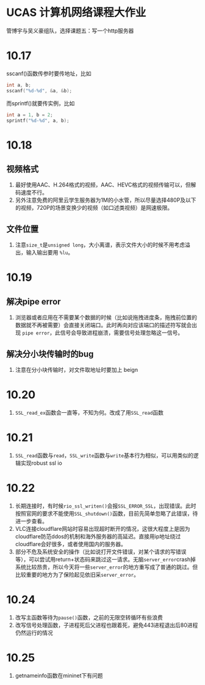 # UCAS 计算机网络课程大作业

管博宇与吴义豪组队，选择课题五：写一个http服务器

# 10.17

sscanf()函数传参时要传地址，比如
```c
int a, b;
sscanf("%d-%d", &a, &b);
```
而sprintf()就要传实例，比如
```c
int a = 1, b = 2;
sprintf("%d-%d", a, b);
```
# 10.18
## 视频格式
1. 最好使用AAC、H.264格式的视频，AAC、HEVC格式的视频传输可以，但解码速度不行。  
2. 另外注意免费的阿里云学生服务器为1M的小水管，所以尽量选择480P及以下的视频，720P的场景变换少的视频（如口述类视频）是网速极限。
## 文件位置
1. 注意`size_t`是`unsigned long`，大小离谱，表示文件大小的时候不用考虑溢出，输入输出要用 `%lu`。

# 10.19
## 解决pipe error
1. 浏览器或者应用在不需要某个数据的时候（比如说拖拽进度条，拖拽前位置的数据就不再被需要）会直接关闭端口。此时再向对应该端口的描述符写就会出现 `pipe error`，此信号会导致进程崩溃，需要信号处理忽略这一信号。
## 解决分小块传输时的bug
1. 注意在分小块传输时，对文件取地址时要加上 beign 

# 10.20
1. `SSL_read_ex`函数会一直等，不知为何。改成了用`SSL_read`函数

# 10.21
1. `SSL_read`函数与`read`，`SSL_write`函数与`write`基本行为相似，可以用类似的逻辑实现robust ssl io

# 10.22
1. 长期连接时，有时候`rio_ssl_writen()`会报`SSL_ERROR_SSL`，出现错误。此时按照官网的要求不能使用`SSL_shutdown()`函数，目前先简单忽略了此错误，待进一步查看。  
2. VLC连接cloudflare网站时容易出现超时断开的情况，这很大程度上是因为cloudflare防范ddos的机制和海外服务器的高延迟。直接用ip地址绕过cloudflare会好很多，或者使用国内的服务器。  
3. 部分不危及系统安全的操作（比如说打开文件错误，对某个请求的写错误等），可以尝试用return+状态码来跳过这一请求。无脑`server_error`crash掉系统比较昂贵，所以今天将一些`server_error`的地方重写成了普通的跳过。但比较重要的地方为了保险起见依旧采`server_error`。

# 10.24
1. 改写主函数等待为`pause()`函数，之前的无限空转循环有些浪费
2. 改写信号处理函数，子进程死后父进程也跟着死，避免443进程退出后80进程仍然运行的情况
<!-- 1. 有可能是简单的输出重定向到 1.log文件进行写文件造成了并发写入bug，导致程序退出。取消输出重定向到log文件后再次尝试。 -->

# 10.25 
1.  getnameinfo函数在mininet下有问题
